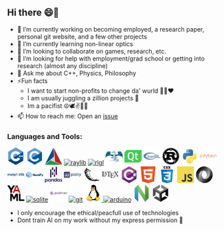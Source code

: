 ## Hi there 😄👋

<!--
**TheFloatingBrain/TheFloatingBrain** is a ✨ _special_ ✨ repository because its `README.md` (this file) appears on your GitHub profile.

Here are some ideas to get you started:

- 🔭 I’m currently working on a research paper, getting a job, personal git website, and a few other projects
- 🌱 I’m currently learning non-linear optics
- 👯 I’m looking to collaborate on games, research, etc.
- 🤔 I’m looking for help with employment/grad school
- 💬 Ask me about C++, Physics, Philosophy
- ⚡ Fun fact: I want to start no profits to change the world 🌈🤗❤️
- 📫 How to reach me: Open an [issue](https://github.com/TheFloatingBrain/TheFloatingBrain)
-->
- 🔭 I’m currently working on becoming employed, a research paper, personal git website, and a few other projects
- 🌱 I’m currently learning non-linear optics
- 👯 I’m looking to collaborate on games, research, etc.
- 🤔 I’m looking for help with employment/grad school or getting into research (almost any discipline)
- 💬 Ask me about C++, Physics, Philosophy
- ⚡Fun facts
  - I want to start non-profits to change da' wurld 🌈🤗❤️
  - I am usually juggling a zillion projects 🙂
  - Im a pacifist ☮️🕊️✌️🌹😄
- 📫 How to reach me: Open an [issue](https://github.com/TheFloatingBrain/TheFloatingBrain)


<h3 align="left">Languages and Tools:</h3>
<p align="left"> 
<a href="https://en.cppreference.com/w/" target="_blank" rel="noreferrer"><img src="https://raw.githubusercontent.com/devicons/devicon/master/icons/cplusplus/cplusplus-original.svg" alt="cplusplus" width="40" height="40"/></a>
<a href="https://www.cprogramming.com/" target="_blank" rel="noreferrer"><img src="https://raw.githubusercontent.com/devicons/devicon/master/icons/c/c-original.svg" alt="c" width="40" height="40"/></a>
<a href="https://cmake.org/" target="_blank" rel="noreferrer"><img src="https://github.com/devicons/devicon/raw/refs/heads/master/icons/cmake/cmake-original.svg" alt="cmake" width="40" height="40"/></a>
<a href="https://www.raylib.com/" target="_blank" rel="noreferrer"><img src="https://www.raylib.com/common/img/raylib_logo.png" alt="raylib" width="40" height="40"/></a>
<a href="https://github.com/raysan5/raylib/blob/master/src/rlgl.h" target="_blank" rel="noreferrer"><img src="https://www.raylib.com/images/extralibs/rlgl_128x128.png" alt="rlgl" width="40" height="40"/></a>
<a href="https://llvm.org/" target="_blank" rel="noreferrer"><img src="https://github.com/devicons/devicon/raw/refs/heads/master/icons/llvm/llvm-original.svg" alt="llvm" width="40" height="40"/></a>
<a href="https://doc.qt.io/" target="_blank" rel="noreferrer"><img src="https://github.com/devicons/devicon/raw/refs/heads/master/icons/qt/qt-original.svg" alt="qt" width="40" height="40"/></a>
<a href="https://www.opengl.org/" target="_blank" rel="noreferrer"><img src="https://github.com/devicons/devicon/raw/refs/heads/master/icons/opengl/opengl-original.svg" alt="opengl" width="40" height="40"/></a>
<a href="https://www.rust-lang.org/" target="_blank" rel="noreferrer"><img src="https://github.com/devicons/devicon/blob/master/icons/rust/rust-original.svg" alt="rust" width="40" height="40"/></a>
<a href="https://www.python.org" target="_blank" rel="noreferrer"><img src="https://raw.githubusercontent.com/devicons/devicon/master/icons/python/python-original.svg" alt="python" width="40" height="40"/></a> 
<a href="https://en.wikipedia.org/wiki/PyTorch" target="_blank" rel="noreferrer"><img src="https://github.com/devicons/devicon/raw/refs/heads/master/icons/pytorch/pytorch-plain-wordmark.svg" alt="pytorch" width="40" height="40"/></a>
<a href="https://matplotlib.org/" target="_blank" rel="noreferrer"><img src="https://github.com/devicons/devicon/raw/refs/heads/master/icons/matplotlib/matplotlib-original-wordmark.svg" alt="matplotlib" width="40" height="40"/></a>
<a href="https://numpy.org/" target="_blank" rel="noreferrer"><img src="https://github.com/devicons/devicon/raw/refs/heads/master/icons/numpy/numpy-original-wordmark.svg" alt="numpy" width="40" height="40"/></a>
<a href="https://pandas.pydata.org/" target="_blank" rel="noreferrer"><img src="https://github.com/devicons/devicon/raw/refs/heads/master/icons/pandas/pandas-original-wordmark.svg" alt="pandas" width="40" height="40"/></a>
<a href="https://plotly.com/python/" target="_blank" rel="noreferrer"><img src="https://github.com/devicons/devicon/raw/refs/heads/master/icons/plotly/plotly-original-wordmark.svg" alt="plotly" width="40" height="40"/></a>
<a href="https://flask.palletsprojects.com/" target="_blank" rel="noreferrer"><img src="https://github.com/devicons/devicon/raw/refs/heads/master/icons/flask/flask-original.svg" alt="flask" width="40" height="40"/></a>
<a href="https://en.wikipedia.org/wiki/LaTeX" target="_blank" rel="noreferrer"><img src="https://github.com/devicons/devicon/blob/master/icons/latex/latex-original.svg" alt="rust" width="40" height="40"/></a>
<a href="https://www.w3schools.com/cs/" target="_blank" rel="noreferrer"><img src="https://raw.githubusercontent.com/devicons/devicon/master/icons/csharp/csharp-original.svg" alt="csharp" width="40" height="40"/></a>
<a href="https://www.w3schools.com/html/" target="_blank" rel="noreferrer"><img src="https://github.com/devicons/devicon/raw/refs/heads/master/icons/html5/html5-original.svg" alt="html5" width="40" height="40"/></a>
<a href="https://www.w3schools.com/css/" target="_blank" rel="noreferrer"><img src="https://raw.githubusercontent.com/devicons/devicon/master/icons/css3/css3-original-wordmark.svg" alt="css3" width="40" height="40"/></a>
<a href="https://developer.mozilla.org/en-US/docs/Web/JavaScript" target="_blank" rel="noreferrer"><img src="https://raw.githubusercontent.com/devicons/devicon/master/icons/javascript/javascript-original.svg" alt="javascript" width="40" height="40"/></a>
<a href="https://en.wikipedia.org/wiki/JSON" target="_blank" rel="noreferrer"><img src="https://github.com/devicons/devicon/raw/refs/heads/master/icons/json/json-original.svg" alt="json" width="40" height="40"/></a>
<a href="https://en.wikipedia.org/wiki/YAML" target="_blank" rel="noreferrer"><img src="https://github.com/devicons/devicon/raw/refs/heads/master/icons/yaml/yaml-original.svg" alt="yaml" width="40" height="40"/></a>
<a href="https://www.sqlite.org/" target="_blank" rel="noreferrer"><img src="https://www.vectorlogo.zone/logos/sqlite/sqlite-icon.svg" alt="sqlite" width="40" height="40"/></a>
<a href="https://podman.io/" target="_blank" rel="noreferrer"><img src="https://github.com/devicons/devicon/raw/refs/heads/master/icons/podman/podman-original-wordmark.svg" alt="podman" width="40" height="40"/></a>
<a href="https://git-scm.com/" target="_blank" rel="noreferrer"> <img src="https://www.vectorlogo.zone/logos/git-scm/git-scm-icon.svg" alt="git" width="40" height="40"/></a>
<a href="https://www.linux.org/" target="_blank" rel="noreferrer"><img src="https://raw.githubusercontent.com/devicons/devicon/master/icons/linux/linux-original.svg" alt="linux" width="40" height="40"/> </a>
<a href="https://www.arduino.cc/" target="_blank" rel="noreferrer"><img src="https://cdn.worldvectorlogo.com/logos/arduino-1.svg" alt="arduino" width="40" height="40"/></a>
<a href="https://neovim.io/" target="_blank" rel="noreferrer"><img src="https://github.com/devicons/devicon/raw/refs/heads/master/icons/neovim/neovim-original.svg" alt="neovim" width="40" height="40"/></a>
<a href="https://en.wikipedia.org/wiki/Unity_(game_engine)" target="_blank" rel="noreferrer"><img src="https://github.com/devicons/devicon/raw/refs/heads/master/icons/unity/unity-original.svg" alt="unity" width="40" height="40"/></a>
</p>


- I only encourage the ethical/peacfull use of technologies
- Dont train AI on my work without my express permission 🙅
